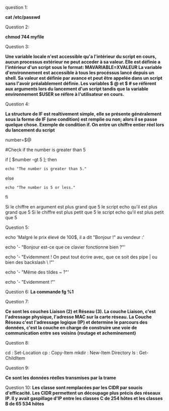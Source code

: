 question 1: 

**cat /etc/passwd**


Question 2:

**chmod 744 myfile**


Question 3:

**Une variable locale n'est accessible qu'a l'intérieur du script en cours, aucun processus extérieur ne peut acceder à sa valeur. Elle est définie a l'intérieur d'un script sous le format: MAVARIABLE=XVALEUR
La variable d'environnement est accessible à tous les procéssus lancé depuis un shell. Sa valeur est définie par avance et peut être appelée dans un script sans l'avoir préalablement définie.
Les variables $ @ et $ # se réfèrent aux arguments lors du lancement d'un script tandis que la variable environnement $USER se réfère à l'utilisateur en cours.**



Question 4:

**La structure de IF est realtivement simple, elle se présente généralement sous la forme de IF (une condition) est remplie ou non; alors il se passe quelque chose.
Exemple de condition if. On entre un chiffre entier réel lors du lancement du script**


number=$@



 #Check if the number is greater than 5

 
if [ $number -gt 5 ]; then


    echo "The number is greater than 5."

    
else


    echo "The number is 5 or less."

    
fi



Si le chiffre en argument est plus grand que 5 le script echo qu'il est plus grand que 5
Si le chiffre est plus petit que 5 le script echo qu'il est plus petit que 5



Question 5:



echo 'Malgré le prix élevé de 100$, il a dit "Bonjour !" au vendeur :'


echo '- "Bonjour est-ce que ce clavier fonctionne bien ?"'


echo '- "Evidemment ! On peut tout écrire avec, que ce soit des pipe | ou bien des backslash \\ !"'


echo '- "Même des tildes ~ ?"'


echo '- "Evidemment !"'




Question 6:
**La commande fg %1**



Question 7:

**Ce sont les couches Liaison (2) et Réseau (3). La couche Liaison, c'est l'adressage physique, l'adresse MAC sur la carte réseau. La Couche Réseau c'est l'adressage logique (IP) et determine le parcours des données,
c'est la couche en charge de construire une voie de communication entre ses voisins (routage et acheminement)**



Question 8:

cd : Set-Location
cp : Copy-Item
mkdir : New-Item Directory
ls : Get-ChildItem



Question 9: 

**Ce sont les données réelles transmises par la trame**



Question 10:
**Les classe sont remplacées par les CIDR par soucis d'efficacité. Les CIDR permettent un découpage plus précis des réseaux IP. Il y avait gaspillage d'IP entre les classes C de 254 hôtes et les classes B de 65 534 hôtes**



